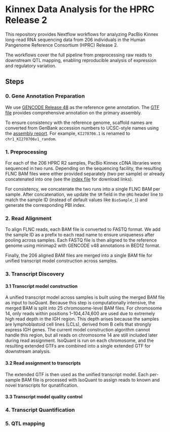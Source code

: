 # Kinnex Data Analysis for the HPRC Release 2

This repository provides Nextflow workflows for analyzing PacBio Kinnex long-read RNA sequencing data from 206 individuals in the Human Pangenome Reference Consortium (HPRC) Release 2.

The workflows cover the full pipeline from preprocessing raw reads to downstream QTL mapping, enabling reproducible analysis of expression and regulatory variation.

## Steps

### 0. Gene Annotation Preparation

We use [GENCODE Release 48](https://www.gencodegenes.org/human/release_48.html) as the reference gene annotation. The [GTF file](https://ftp.ebi.ac.uk/pub/databases/gencode/Gencode_human/release_48/gencode.v48.primary_assembly.annotation.gtf.gz) provides comprehensive annotation on the primary assembly.

To ensure consistency with the reference genome, scaffold names are converted from GenBank accession numbers to UCSC-style names using the [assembly report](https://ftp.ncbi.nlm.nih.gov/genomes/all/GCA/000/001/405/GCA_000001405.29_GRCh38.p14/GCA_000001405.29_GRCh38.p14_assembly_report.txt). For example, `KI270706.1` is renamed to `chr1_KI270706v1_random`.

### 1. Preprocessing

For each of the 206 HPRC R2 samples, PacBio Kinnex cDNA libraries were sequenced in two runs. Depending on the sequencing facility, the resulting FLNC BAM files were either provided separately (two per sample) or already concatenated into one (see the [index file](https://github.com/human-pangenomics/hprc_intermediate_assembly/blob/main/data_tables/sequencing_data/data_kinnex_pre_release.index.csv) for download links).

For consistency, we concatenate the two runs into a single FLNC BAM per sample. After concatenation, we update the `SM` field in the `@RG` header line to match the sample ID (instead of default values like `BioSample_1`) and generate the corresponding PBI index.

### 2. Read Alignment

To align FLNC reads, each BAM file is converted to FASTQ format. We add the sample ID as a prefix to each read name to ensure uniqueness after pooling across samples. Each FASTQ file is then aligned to the reference genome using minimap2 with GENCODE v48 annotations in BED12 format.

Finally, the 206 aligned BAM files are merged into a single BAM file for unified transcript model construction across samples.

### 3. Transcript Discovery

#### 3.1 Transcript model construction
    
A unified transcript model across samples is built using the merged BAM file as input to IsoQuant. Because this step is computationally intensive, the merged BAM is split into 25 chromosome-level BAM files. For chromosome 14, only reads within positions 1–104,474,600 are used due to extremely high read depth in the IGH region. This depth arises because the samples are lymphoblastoid cell lines (LCLs), derived from B cells that strongly express IGH genes. The current model construction algorithm cannot handle this region, but all reads on chromosome 14 are still included later during read assignment. IsoQuant is run on each chromosome, and the resulting extended GTFs are combined into a single extended GTF for downstream analysis.
    
#### 3.2 Read assignment to transcripts
    
The extended GTF is then used as the unified transcript model. Each per-sample BAM file is processed with IsoQuant to assign reads to known and novel transcripts for qunatification.

#### 3.3 Transcript model quality control

### 4. Transcript Quantification
### 5. QTL mapping
